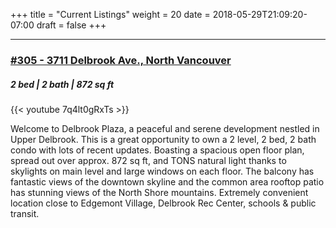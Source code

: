 +++
title = "Current Listings"
weight = 20
date = 2018-05-29T21:09:20-07:00
draft = false
+++

***
### [#305 - 3711 Delbrook Ave., North Vancouver](https://goo.gl/maps/nhKyJUbMb492)  
##### 2 bed | 2 bath  |  872 sq ft

{{< youtube 7q4lt0gRxTs >}}

Welcome to Delbrook Plaza, a peaceful and serene development nestled in Upper Delbrook. This is a great opportunity to own a 2 level, 2 bed, 2 bath condo with lots of recent updates. Boasting a spacious open floor plan, spread out over approx. 872 sq ft, and TONS natural light thanks to skylights on main level and large windows on each floor. The balcony has fantastic views of the downtown skyline and the common area rooftop patio has stunning views of the North Shore mountains. Extremely convenient location close to Edgemont Village, Delbrook Rec Center, schools & public transit.
